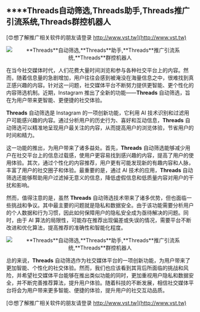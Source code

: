 ## ****Threads**自动筛选,**Threads**助手,**Threads**推广引流系统,**Threads**群控机器人**

[😍想了解推广相关软件的朋友请登录 http://www.vst.tw](http://www.vst.tw)

 <center><img src="https://vst.tw/MP4/tuiguang/png/4.png" alt="**Threads**自动筛选,**Threads**助手,**Threads**推广引流系统,**Threads**群控机器人"></center>

在当今社交媒体时代，人们花费大量时间浏览和参与各种社交平台上的内容。然而，随着信息量的急剧增加，用户往往会感到被淹没在海量信息之中，很难找到真正感兴趣的内容。针对这一问题，社交媒体平台不断努力提供更智能、更个性化的内容筛选机制。近期，Instagram 推出了全新的功能——**Threads** 自动筛选，旨在为用户带来更智能、更便捷的社交体验。

**Threads** 自动筛选是 Instagram 的一项创新功能，它利用 AI 技术识别和过滤用户可能感兴趣的内容。通过分析用户的历史行为、喜好和互动信息，**Threads** 自动筛选可以精准地呈现用户最关注的内容，从而提高用户的浏览体验，节省用户的时间和精力。

这一功能的推出，为用户带来了诸多益处。首先，**Threads** 自动筛选能够减少用户在社交平台上的信息过载感，使用户更容易找到感兴趣的内容，提高了用户的使用体验。其次，通过个性化的内容推荐，用户更有可能发现新的有趣内容和人脉，丰富了用户的社交圈子和体验。最重要的是，通过 AI 技术的应用，**Threads** 自动筛选还能够帮助用户过滤掉无意义的信息，降低虚假信息和低质量内容对用户的干扰和影响。

然而，值得注意的是，虽然 **Threads** 自动筛选技术带来了诸多优势，但也面临一些挑战和争议。其中最主要的问题就是隐私和数据安全。由于该功能需要分析用户的个人数据和行为习惯，因此如何保障用户的隐私安全成为亟待解决的问题。同时，由于 AI 算法的局限性，可能存在推荐出现偏差或失误的情况，需要平台不断改进和优化算法，提高推荐的准确性和智能化程度。

 <center><img src="https://vst.tw/MP4/tuiguang/png/0.png" alt="**Threads**自动筛选,**Threads**助手,**Threads**推广引流系统,**Threads**群控机器人"></center>

总的来说，**Threads** 自动筛选作为社交媒体平台的一项创新功能，为用户带来了更加智能、个性化的社交体验。然而，我们也应该看到其背后所面临的挑战和风险，并希望社交媒体平台能够在推出类似功能的同时，更加重视用户隐私和数据安全，并不断完善推荐算法，提升用户体验。随着科技的不断发展，相信社交媒体平台将会为用户带来更多智能、便捷的体验，提升用户的社交互动品质。

[😍想了解推广相关软件的朋友请登录 http://www.vst.tw](http://www.vst.tw)



